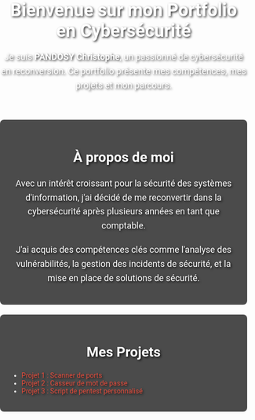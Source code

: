 <html lang="fr">
<head>
  <meta charset="UTF-8">
  <meta name="viewport" content="width=device-width, initial-scale=1.0">
  <title>Portfolio Cybersécurité</title>
  <link href="https://fonts.googleapis.com/css2?family=Roboto:wght@400;700&display=swap" rel="stylesheet">
  <style>
    body {
      font-family: 'Roboto', sans-serif;
      margin: 0;
      padding: 0;
      background-image: url('https://img.freepik.com/vecteurs-premium/fond-rouge-noir-cadenas-circuit-imprime-mot-cybersecurite-dessus_42077-16537.jpg'); /* URL de l'image */
      background-size: cover; /* L'image couvre tout l'écran */
      background-position: center; /* L'image est centrée */
      background-repeat: no-repeat; /* Empêche la répétition de l'image */
      height: 100vh; /* Fixe la hauteur de l'écran à 100% de la hauteur de la fenêtre */
      color: #fff;
      text-shadow: 2px 2px 4px rgba(0, 0, 0, 0.8); /* Ajoute une ombre au texte pour le rendre lisible */
    }

    header {
      text-align: center;
      padding: 20px;
      background-color: rgba(0, 0, 0, 0.5); /* Ajoute une transparence pour mieux lire le texte */
    }

    h1 {
      font-size: 36px;
      margin: 0;
    }

    section {
      margin: 20px auto;
      padding: 20px;
      background-color: rgba(0, 0, 0, 0.7); /* Fond semi-transparent pour les sections */
      border-radius: 8px;
      max-width: 800px;
    }

    h2 {
      color: #fff;
      font-size: 28px;
      text-align: center;
    }

    p {
      font-size: 18px;
      line-height: 1.6;
      margin-bottom: 20px;
      text-align: center;
    }

    a {
      color: #e74c3c;
      text-decoration: none;
    }

    a:hover {
      text-decoration: underline;
    }
  </style>
</head>
<body>
  <header>
    <h1>Bienvenue sur mon Portfolio en Cybersécurité</h1>
    <p>Je suis <strong>PANDOSY Christophe</strong>, un passionné de cybersécurité en reconversion. Ce portfolio présente mes compétences, mes projets et mon parcours.</p>
  </header>

  <section id="about">
    <h2>À propos de moi</h2>
    <p>Avec un intérêt croissant pour la sécurité des systèmes d'information, j'ai décidé de me reconvertir dans la cybersécurité après plusieurs années en tant que comptable.</p>
    <p>J'ai acquis des compétences clés comme l'analyse des vulnérabilités, la gestion des incidents de sécurité, et la mise en place de solutions de sécurité.</p>
  </section>

  <section id="projects">
    <h2>Mes Projets</h2>
    <ul>
      <li><a href="scripts/Scanner.txt" download>Projet 1 : Scanner de ports</a></li>
      <li><a href="scripts/CasseurMDP.txt" download>Projet 2 : Casseur de mot de passe</a></li>
      <li><a href="#projet3">Projet 3 : Script de pentest personnalisé</a></li>
    </ul>
  </section>
</body>
</html>
